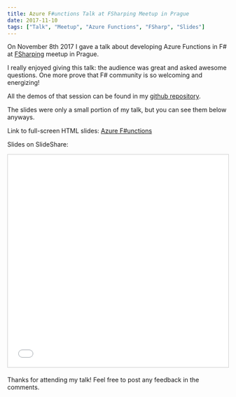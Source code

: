 ```yaml
---
title: Azure F#unctions Talk at FSharping Meetup in Prague
date: 2017-11-10
tags: ["Talk", "Meetup", "Azure Functions", "FSharp", "Slides"]
---
```


On November 8th 2017 I gave a talk about developing Azure Functions
in F# at
[FSharping](https://www.meetup.com/FSharping/events/244137693/)
meetup in Prague.

I really enjoyed giving this talk: the audience was
great and asked awesome questions. One more prove that F# community is
so welcoming and energizing!

All the demos of that session can be found in my
[github repository](https://github.com/mikhailshilkov/azure-functions-fsharp-examples).

The slides were only a small portion of my talk, but you can see them
below anyways.

Link to full-screen HTML slides:
[Azure F#unctions](https://mikhail.io/talks/fsharping-azure-functions/)

Slides on SlideShare:

<iframe src="//www.slideshare.net/slideshow/embed_code/key/oQIZywbdCRXdQA"
width="595" height="485"
frameborder="0" marginwidth="0" marginheight="0" scrolling="no"
style="border:1px solid #CCC; border-width:1px; margin-bottom:5px; max-width: 100%;" allowfullscreen>
</iframe>

Thanks for attending my talk! Feel free to post any feedback in the comments.
